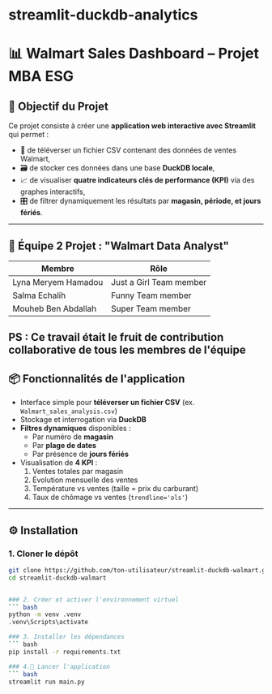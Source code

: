 # streamlit-duckdb-analytics
# 📊 Walmart Sales Dashboard – Projet MBA ESG

## 🎯 Objectif du Projet

Ce projet consiste à créer une **application web interactive avec Streamlit** qui permet :

- 📁 de téléverser un fichier CSV contenant des données de ventes Walmart,
- 🗃️ de stocker ces données dans une base **DuckDB locale**,
- 📈 de visualiser **quatre indicateurs clés de performance (KPI)** via des graphes interactifs,
- 🎛️ de filtrer dynamiquement les résultats par **magasin, période, et jours fériés**.

---

## 👥 Équipe 2 Projet : "Walmart Data Analyst"

| Membre               | Rôle                                  |
|--------------------- |---------------------------------------|
| Lyna Meryem Hamadou  | Just a Girl Team member               |       
| Salma Echalih        | Funny Team member                     |
| Mouheb Ben Abdallah  |  Super Team member                    |

PS : Ce travail était le fruit de contribution collaborative de tous les membres de l'équipe 
---

## 📦 Fonctionnalités de l'application

- Interface simple pour **téléverser un fichier CSV** (ex. `Walmart_sales_analysis.csv`)
- Stockage et interrogation via **DuckDB**
- **Filtres dynamiques** disponibles :
  - Par numéro de **magasin**
  - Par **plage de dates**
  - Par présence de **jours fériés**
- Visualisation de **4 KPI** :
  1. Ventes totales par magasin
  2. Évolution mensuelle des ventes
  3. Température vs ventes (taille = prix du carburant)
  4. Taux de chômage vs ventes (`trendline='ols'`)

---

## ⚙️ Installation

### 1. Cloner le dépôt

```bash
git clone https://github.com/ton-utilisateur/streamlit-duckdb-walmart.git
cd streamlit-duckdb-walmart


### 2. Créer et activer l'environnement virtuel
``` bash
python -m venv .venv
.venv\Scripts\activate

### 3. Installer les dépendances
``` bash
pip install -r requirements.txt

### 4.🚀 Lancer l'application
``` bash
streamlit run main.py


